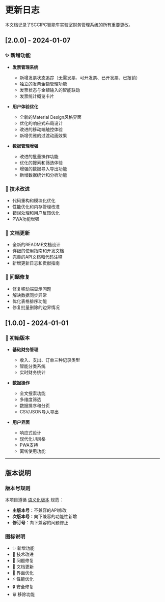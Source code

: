 # 更新日志

本文档记录了SCCIPC智能车实验室财务管理系统的所有重要更改。

## [2.0.0] - 2024-01-07

### ✨ 新增功能
- **发票管理系统**
  - 新增发票状态追踪（无需发票、可开发票、已开发票、已报销）
  - 独立的发票金额管理功能
  - 发票状态与金额输入的智能联动
  - 发票统计概览卡片

- **用户体验优化**
  - 全新的Material Design风格界面
  - 优化的响应式布局设计
  - 改进的移动端触控体验
  - 新增优雅的过渡动画效果

- **数据管理增强**
  - 改进的批量操作功能
  - 优化的搜索和筛选体验
  - 增强的数据导入导出功能
  - 新增数据统计和分析功能

### 🔧 技术改进
- 代码重构和模块化优化
- 性能优化和内存管理改进
- 错误处理和用户反馈优化
- PWA功能增强

### 📖 文档更新
- 全新的README文档设计
- 详细的使用指南和开发文档
- 完善的API文档和代码注释
- 新增更新日志和贡献指南

### 🐛 问题修复
- 修复移动端显示问题
- 解决数据同步异常
- 优化表格排序功能
- 修复批量删除的边界情况

## [1.0.0] - 2024-01-01

### 🎉 初始版本
- **基础财务管理**
  - 收入、支出、订单三种记录类型
  - 智能分类系统
  - 实时财务统计

- **数据操作**
  - 全文搜索功能
  - 多维度筛选
  - 数据排序和分页
  - CSV/JSON导入导出

- **用户界面**
  - 响应式设计
  - 现代化UI风格
  - PWA支持
  - 离线使用功能

---

## 版本说明

### 版本号规则
本项目遵循 [语义化版本](https://semver.org/lang/zh-CN/) 规范：
- **主版本号**：不兼容的API修改
- **次版本号**：向下兼容的功能性新增
- **修订号**：向下兼容的问题修正

### 图标说明
- ✨ 新增功能
- 🔧 技术改进
- 🐛 问题修复
- 📖 文档更新
- 🎨 界面优化
- ⚡ 性能优化
- 🔒 安全修复
- 🗑️ 移除功能
